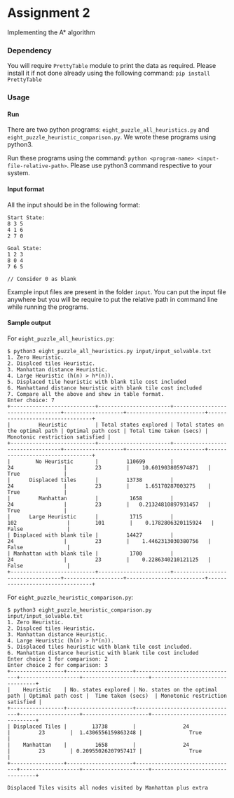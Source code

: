 # Assignment 2

Implementing the A* algorithm

### Dependency

You will require `PrettyTable` module to print the data as required. Please install it if not done already using the following command: `pip install PrettyTable`

### Usage

#### Run

There are two python programs: `eight_puzzle_all_heuristics.py` and `eight_puzzle_heuristic_comparison.py`. We wrote these programs using python3.

Run these programs using the command: `python <program-name> <input-file-relative-path>`. Please use python3 command respective to your system.

#### Input format

All the input should be in the following format:

```
Start State:
8 3 5
4 1 6
2 7 0

Goal State:
1 2 3
8 0 4
7 6 5

// Consider 0 as blank
```

Example input files are present in the folder `input`. You can put the input file anywhere but you will be require to put the relative path in command line while running the programs.

#### Sample output

For `eight_puzzle_all_heuristics.py`:

```
$ python3 eight_puzzle_all_heuristics.py input/input_solvable.txt
1. Zero Heuristic.
2. Displced tiles Heuristic.
3. Manhattan distance Heuristic.
4. Large Heuristic (h(n) > h*(n)).
5. Displaced tile heuristic with blank tile cost included
6. Manhattand distance heuristic with blank tile cost included
7. Compare all the above and show in table format.
Enter choice: 7
+---------------------------+-----------------------+----------------------------------+-------------------+-------------------------+---------------------------------+
|         Heuristic         | Total states explored | Total states on the optimal path | Optimal path cost | Total time taken (secs) | Monotonic restriction satisfied |
+---------------------------+-----------------------+----------------------------------+-------------------+-------------------------+---------------------------------+
|        No Heuristic       |         110699        |                24                |         23        |    10.601903805974871   |               True              |
|      Displaced tiles      |         13738         |                24                |         23        |     1.65170287003275    |               True              |
|         Manhattan         |          1658         |                24                |         23        |   0.21324810897931457   |               True              |
|      Large Heuristic      |          1715         |               102                |        101        |    0.1782806320115924   |              False              |
| Displaced with blank tile |         14427         |                24                |         23        |    1.4462313030380756   |              False              |
| Manhattan with blank tile |          1700         |                24                |         23        |    0.2286340210121125   |              False              |
+---------------------------+-----------------------+----------------------------------+-------------------+-------------------------+---------------------------------+
```

For `eight_puzzle_heuristic_comparison.py`:

```
$ python3 eight_puzzle_heuristic_comparison.py input/input_solvable.txt
1. Zero Heuristic.
2. Displced tiles Heuristic.
3. Manhattan distance Heuristic.
4. Large Heuristic (h(n) > h*(n)).
5. Displaced tiles heuristic with blank tile cost included.
6. Manhattan distance heuristic with blank tile cost included
Enter choice 1 for comparison: 2
Enter choice 2 for comparison: 3
+-----------------+---------------------+--------------------------------+-------------------+---------------------+---------------------------------+
|    Heuristic    | No. states explored | No. states on the optimal path | Optimal path cost |  Time taken (secs)  | Monotonic restriction satisfied |
+-----------------+---------------------+--------------------------------+-------------------+---------------------+---------------------------------+
| Displaced Tiles |        13738        |               24               |         23        |  1.4306556159863248 |               True              |
|    Manhattan    |         1658        |               24               |         23        | 0.20955026207957417 |               True              |
+-----------------+---------------------+--------------------------------+-------------------+---------------------+---------------------------------+

Displaced Tiles visits all nodes visited by Manhattan plus extra
```
